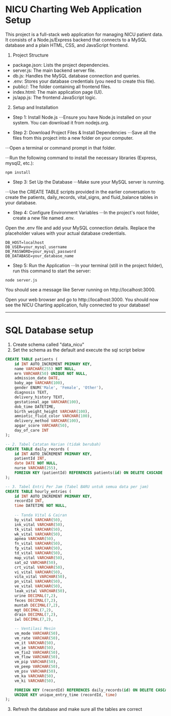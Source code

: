 # NICU Charting Web Application Setup

This project is a full-stack web application for managing NICU patient data. It consists of a Node.js/Express backend that connects to a MySQL database and a plain HTML, CSS, and JavaScript frontend.

1. Project Structure
* package.json: Lists the project dependencies.
* server.js: The main backend server file.
* db.js: Handles the MySQL database connection and queries.
* .env: Stores your database credentials (you need to create this file).
* public/: The folder containing all frontend files.
* index.html: The main application page (UI).
* js/app.js: The frontend JavaScript logic.

2. Setup and Installation
* Step 1: Install Node.js
⋅⋅⋅Ensure you have Node.js installed on your system. You can download it from nodejs.org.

* Step 2: Download Project Files & Install Dependencies
⋅⋅⋅Save all the files from this project into a new folder on your computer.

⋅⋅⋅Open a terminal or command prompt in that folder.

⋅⋅⋅Run the following command to install the necessary libraries (Express, mysql2, etc.):

```
npm install
```

* Step 3: Set Up the Database
⋅⋅⋅Make sure your MySQL server is running.

⋅⋅⋅Use the CREATE TABLE scripts provided in the earlier conversation to create the patients, daily_records, vital_signs, and fluid_balance tables in your database.

* Step 4: Configure Environment Variables
⋅⋅⋅In the project's root folder, create a new file named .env.

Open the .env file and add your MySQL connection details. Replace the placeholder values with your actual database credentials.

```
DB_HOST=localhost
DB_USER=your_mysql_username
DB_PASSWORD=your_mysql_password
DB_DATABASE=your_database_name
```

* Step 5: Run the Application
⋅⋅⋅In your terminal (still in the project folder), run this command to start the server:

```
node server.js
```

You should see a message like Server running on http://localhost:3000.

Open your web browser and go to http://localhost:3000. You should now see the NICU Charting application, fully connected to your database!

---

# SQL Database setup

1. Create schema called "data_nicu"
2. Set the schema as the default and execute the sql script below

```sql
CREATE TABLE patients (
    id INT AUTO_INCREMENT PRIMARY KEY,
    name VARCHAR(255) NOT NULL,
    mrn VARCHAR(50) UNIQUE NOT NULL,
    admission_date DATE,
    baby_age VARCHAR(100),
    gender ENUM('Male', 'Female', 'Other'),
    diagnosis TEXT,
    delivery_history TEXT,
    gestational_age VARCHAR(100),
    dob_time DATETIME,
    birth_weight_height VARCHAR(100),
    amniotic_fluid_color VARCHAR(100),
    delivery_method VARCHAR(100),
    apgar_score VARCHAR(50),
    day_of_care INT
);

-- 2. Tabel Catatan Harian (tidak berubah)
CREATE TABLE daily_records (
    id INT AUTO_INCREMENT PRIMARY KEY,
    patientId INT,
    date DATE NOT NULL,
    nurse VARCHAR(255),
    FOREIGN KEY (patientId) REFERENCES patients(id) ON DELETE CASCADE
);

-- 3. Tabel Entri Per Jam (Tabel BARU untuk semua data per jam)
CREATE TABLE hourly_entries (
    id INT AUTO_INCREMENT PRIMARY KEY,
    recordId INT,
    time DATETIME NOT NULL,
    
    -- Tanda Vital & Cairan
    by_vital VARCHAR(50),
    ink_vital VARCHAR(50),
    tk_vital VARCHAR(50),
    wk_vital VARCHAR(50),
    apnea VARCHAR(50),
    fn_vital VARCHAR(50),
    fp_vital VARCHAR(50),
    td_vital VARCHAR(50),
    map_vital VARCHAR(50),
    sat_o2 VARCHAR(50),
    crt_vital VARCHAR(50),
    vi_vital VARCHAR(50),
    vita_vital VARCHAR(50),
    pn_vital VARCHAR(50),
    ve_vital VARCHAR(50),
    leak_vital VARCHAR(50),
    urine DECIMAL(7,2),
    feces DECIMAL(7,2),
    muntah DECIMAL(7,2),
    mgt DECIMAL(7,2),
    drain DECIMAL(7,2),
    iwl DECIMAL(7,2),

    -- Ventilasi Mesin
    vm_mode VARCHAR(50),
    vm_rate VARCHAR(50),
    vm_it VARCHAR(50),
    vm_ie VARCHAR(50),
    vm_fio2 VARCHAR(50),
    vm_flow VARCHAR(50),
    vm_pip VARCHAR(50),
    vm_peep VARCHAR(50),
    vm_psv VARCHAR(50),
    vm_ka VARCHAR(50),
    vm_ki VARCHAR(50),

    FOREIGN KEY (recordId) REFERENCES daily_records(id) ON DELETE CASCADE,
    UNIQUE KEY unique_entry_time (recordId, time)
);
```

3. Refresh the database and make sure all the tables are correct
